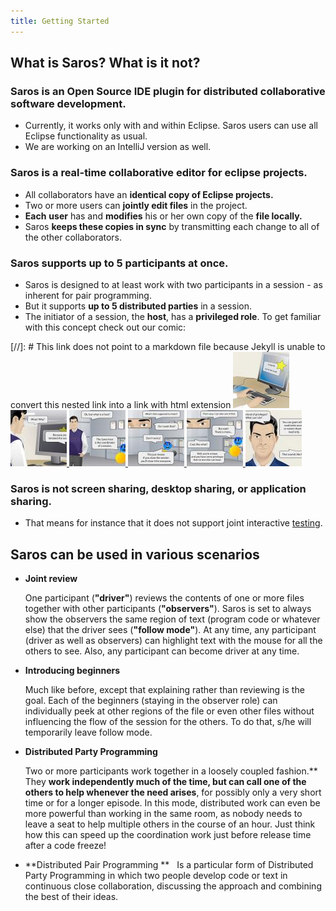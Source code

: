 ```yaml
---
title: Getting Started
---
```


## What is Saros? What is it not?

### Saros is an Open Source IDE plugin for distributed collaborative software development.

*   Currently, it works only with and within Eclipse. Saros users can
    use all Eclipse functionality as usual.
*   We are working on an IntelliJ version as well.

### Saros is a real-time collaborative editor for eclipse projects.

*   All collaborators have an **identical copy of Eclipse projects.**
*   Two or more users can **jointly edit files** in the project.
*   **Each** **user** has and **modifies** his or her own copy of the
    **file locally.**
*   Saros **keeps these copies in sync** by transmitting each change to
    all of the other collaborators.

### Saros supports up to 5 participants at once.

*   Saros is designed to at least work with two participants in a
    session - as inherent for pair programming.
*   But it supports **up to 5 distributed parties** in a session.
*   The initiator of a session, the **host**, has a **privileged role**.
    To get familiar with this concept check out our comic:

[//]: # This link does not point to a markdown file because Jekyll is unable to convert this nested link into a link with html extension
[![](images/comics/small_6-1_host-comic_frame-1.jpg)
![](images/comics/small_6-1_host-comic_frame-2.jpg)
![](images/comics/small_6-1_host-comic_frame-3.jpg)
![](images/comics/small_6-1_host-comic_frame-4.jpg)
![](images/comics/small_host-comic_frame-5.jpg)
![](images/comics/small_host-comic_frame-6.jpg)](host-comic.html)


### Saros is not screen sharing, desktop sharing, or application sharing.

*   That means for instance that it does not support joint
    interactive [testing](host-comic.md).

## Saros can be used in various scenarios

* **Joint review**                      

  One participant (**"driver"**)
  reviews the contents of one or more
  files together with other
  participants
  (**"observers"**). Saros is set to
  always show the observers the same
  region of text (program code or
  whatever else) that the driver sees
  (**"follow mode"**). At any time,
  any participant (driver as well as
  observers) can highlight text with
  the mouse for all the others to
  see. Also, any participant can
  become driver at any time.
                                        

* **Introducing beginners**             

  Much like before, except that
  explaining rather than reviewing is
  the goal. Each of the beginners
  (staying in the observer role) can
  individually peek at other regions
  of the file or even other files
  without influencing the flow of the
  session for the others. To do that,
  s/he will temporarily leave follow
  mode.
                                        

* **Distributed Party Programming**     

  Two or more participants work
  together in a loosely coupled
  fashion.** They **work independently
  much of the time, but can call one
  of the others to help whenever the
  need arises**, for possibly only a
  very short time or for a longer
  episode. In this mode, distributed
  work can even be more powerful than
  working in the same room, as nobody
  needs to leave a seat to help
  multiple others in the course of an
  hour. Just think how this can speed
  up the coordination work just before
  release time after a code freeze!
                                        

* **Distributed Pair Programming **     
  Is a particular form of Distributed
  Party Programming in which two
  people develop code or text in
  continuous close collaboration,
  discussing the approach and
  combining the best of their ideas.
                                        
